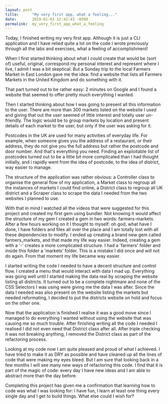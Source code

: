 ```yaml
---
layout: post
title:      "My very first app, what a feeling..."
date:       2019-01-03 12:42:43 -0500
permalink:  my_very_first_app_what_a_feeling
---
```



Today, I finished writing my very first app. Although it is just a CLI application and I have relied quite a lot on the code I wrote previously through all the labs and exercises, what a feeling of accomplishment!

When I first started thinking about what I could create that would be (sort of) useful, original, correspond my personal interest and represent where I live, I admit I was a bit skeptical. But a Sunday trip to the local Farmers Market in East London gave me the idea: find a website that lists all Farmers Markets in the United Kingdom and do something with it. 

That part turned out to be rather easy: 2 minutes on Google and I found a website that seemed to offer pretty much everything I wanted. 

Then I started thinking about how I was going to present all this information to the user. There are more than 300 markets listed on the website I used and giving that out the user seemed of little interest and totally user un-friendly. The logic would be to group markets by location and present details of each market to the user, but only if the user was asking for it. 

Postcodes in the UK are used for many activities of everyday life. For example, when someone gives you the address of a restaurant, or their address, they do not give you the full address but rather the postcode and door number. And that's everything you need. Finding an exploitable list of postcodes turned out to be a little bit more complicated than I had thought initially, and i rapidly went from the idea of postcode, to the idea of district, way easier to manage. 

The structure of the application was rather obvious: a Controller class to organise the general flow of my application, a Market class to regroup all the instances of markets I could find online, a District class to regroup all UK district and a Scraper class to scrape the data I needed from the two websites I planned to use. 

With that in mind I watched all the videos that were suggested for this project and created my first gem using bundler. Not knowing it would affect the structure of my gem I created a gem in two words: farmers-markets. After a few hours working on it I thought to myself: oh god, what have I done, I have folders and files all over the place and I am totally lost with all these dependencies to modify. I ended up creating a brand new gem called farmers_markets, and that made my life way easier. Indeed, creating a gem with a '-' creates a more complicated structure. I had a 'farmers' folder and inside this folder a 'markets' folder. This is a mistake I did once and will not do again. From that moment my life became way easier. 

I started writing the code I needed to have a decent structure and control flow. I created a menu that would interact with data I mad up. Everything was going well until I started making the data real by scraping the website listing all districts. It turned out to be a complete nightmare and none of the CSS Selectors I was using were giving me the data I was after. Since the data I needed was also present on the website listing the markets but needed reformating, I decided to put the districts website on hold and focus on the other one. 

Now that the application is finished I realise it was a good move since I managed to do everything I wanted without using the website that was causing me so much trouble. After finishing writing all the code I needed I realised I did not even need that District class after all. After triple checking it was not breaking anything, I removed the District class as part of the refactoring process. 

Looking at my code now I am quite pleased and proud of what I achieved. I have tried to make it as DRY as possible and have cleaned up all the lines of code that were making my eyes bleed. But I am sure that looking back in a few months I will see many new ways of refactoring this code. I find that it is part of the magic of code: every day I have new ideas and I am able to abstract more than the day before. 

Completing this project has given me a confirmation that learning how to code was what I was looking for: I have fun, I learn at least one thing every single day and I get to build things. What else could I wish for?

